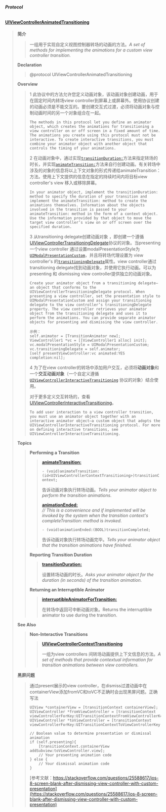 ###### **Protocol**

#### [UIViewControllerAnimatedTransitioning](https://developer.apple.com/documentation/uikit/uiviewcontrolleranimatedtransitioning?language=objc)

> **简介**
>
> > 一组用于实现自定义视图控制器转场的动画的方法。_A set of methods for implementing the animations for a custom view controller transition._
>
> **Declaration**
>
> > @protocol UIViewControllerAnimatedTransitioning
>
> **Overview**
>
> > 1 此协议中的方法允许您定义动画对象，该动画对象创建动画，用于在固定时间内转场view controller到屏幕上或屏幕外。使用协议创建的动画必须是不能交互的。要创建交互式过渡，必须将动画对象与控制动画时间的另一个对象组合在一起。
> >
> > ```
> > The methods in this protocol let you define an animator object, which creates the animations for transitioning a view controller on or off screen in a fixed amount of time. The animations you create using this protocol must not be interactive. To create interactive transitions, you must combine your animator object with another object that controls the timing of your animations.
> > ```
> >
> > 2 在动画对象中，通过实现[`transitionDuration:`](https://developer.apple.com/documentation/uikit/uiviewcontrolleranimatedtransitioning/1622032-transitionduration?language=objc)方法来指定转场的时长，并实现[`animateTransition:`](https://developer.apple.com/documentation/uikit/uiviewcontrolleranimatedtransitioning/1622061-animatetransition?language=objc)方法来自行创建动画。有关转场中涉及的对象的信息将以上下文对象的形式传递给animateTransition：方法。使用上下文提供的信息在指定的持续时间内将目标view controller's view 移入或移除屏幕。
> >
> > ```
> > In your animator object, implement the transitionDuration: method to specify the duration of your transition and implement the animateTransition: method to create the animations themselves. Information about the objects involved in the transition is passed to your animateTransition: method in the form of a context object. Use the information provided by that object to move the target view controller’s view on or off screen over the specified duration.
> > ```
> >
> > 3 从transitioning delegate创建动画对象 ，即创建一个遵循[UIViewControllerTransitioningDelegate](https://developer.apple.com/documentation/uikit/uiviewcontrollertransitioningdelegate?language=objc)协议的对象。当presenting一个view controller 通过设置modalPresentationStyle为[`UIModalPresentationCustom`](https://developer.apple.com/documentation/uikit/uimodalpresentationstyle/uimodalpresentationcustom?language=objc)，并且将转场代理设置为 view controller's 的[`transitioningDelegate`](https://developer.apple.com/documentation/uikit/uiviewcontroller/1621421-transitioningdelegate?language=objc)属性。view controller通过transitioning delegate找到动画对象，并使用它执行动画。可以为presenting 和 dismissing  view controller提供独立的动画对象。
> >
> > ```
> > Create your animator object from a transitioning delegate—an object that conforms to the UIViewControllerTransitioningDelegate protocol. When presenting a view controller, set the presentation style to UIModalPresentationCustom and assign your transitioning delegate to the view controller’s transitioningDelegate property. The view controller retrieves your animator object from the transitioning delegate and uses it to perform the animations. You can provide separate animator objects for presenting and dismissing the view controller.
> > ```
> >
> > ```
> > 示例：
> > self.animator = [TransitionAnimator new];
> > ViewController1 *vc = [[ViewController1 alloc] init];
> > vc.modalPresentationStyle = UIModalPresentationCustom;
> > vc.transitioningDelegate = self.animator;
> > [self presentViewController:vc animated:YES completion:nil];
> > ```
> >
> > 4 为了在view controller的转场中添加用户交互，必须将**动画对象**和一个**交互动画对象**（一个自定义遵循[`UIViewControllerInteractiveTransitioning`](https://developer.apple.com/documentation/uikit/uiviewcontrollerinteractivetransitioning?language=objc) 协议的对象）结合使用。
> >
> > 对于更多定义交互转场的，查看[UIViewControllerInteractiveTransitioning](https://developer.apple.com/documentation/uikit/uiviewcontrollerinteractivetransitioning?language=objc)。
> >
> > ```
> > To add user interaction to a view controller transition, you must use an animator object together with an interactive animator object—a custom object that adopts the UIViewControllerInteractiveTransitioning protocol. For more on defining interactive transitions, see UIViewControllerInteractiveTransitioning.
> > ```
>
> **Topics**
>
> > **Performing a Transition**
> >
> > > [**animateTransition:**](https://developer.apple.com/documentation/uikit/uiviewcontrolleranimatedtransitioning/1622061-animatetransition?language=objc)
> > >
> > > `- (void)animateTransition:(id<UIViewControllerContextTransitioning>)transitionContext;`
> > >
> > > 告诉动画对象执行转场动画。_Tells your animator object to perform the transition animations._
> > >
> > > [**animationEnded:**](https://developer.apple.com/documentation/uikit/uiviewcontrolleranimatedtransitioning/1622059-animationended?language=objc)  
> > > _// This is a convenience and if implemented will be invoked by the system when the transition context's completeTransition: method is invoked._
> > >
> > > `- (void)animationEnded:(BOOL)transitionCompleted;`
> > >
> > > 告诉动画对象执行转场动画完毕。_Tells your animator object that the transition animations have finished._
> >
> > **Reporting Transition Duration**
> >
> > > [**transitionDuration:**](https://developer.apple.com/documentation/uikit/uiviewcontrolleranimatedtransitioning/1622032-transitionduration?language=objc)
> > >
> > > 设置转场动画的时长。_Asks your animator object for the duration \(in seconds\) of the transition animation._
> >
> > **Returning an Interruptible Animator**
> >
> > > [**interruptibleAnimatorForTransition:**](https://developer.apple.com/documentation/uikit/uiviewcontrolleranimatedtransitioning/1829434-interruptibleanimatorfortransiti?language=objc)
> > >
> > > 在转场中返回可中断动画对象。Returns the interruptible animator to use during the transition.
>
> **See Also**
>
> > **Non-Interactive Transitions**
> >
> > > [**UIViewControllerContextTransitioning**](https://developer.apple.com/documentation/uikit/uiviewcontrollercontexttransitioning?language=objc)
> > >
> > > 一组为view controllers 间转场动画提供上下文信息的方法。_A set of methods that provide contextual information for transition animations between view controllers._
>
>
>
> **黑屏问题**
>
> > 通过present展示的view controller，在dismiss过渡动画中在containerView添加fromVC和toVC不正确时会出现黑屏问题。正确写法
> >
> > ```
> > UIView *containerView = [transitionContext containerView];
> > UIViewController *fromViewController = [transitionContext viewControllerForKey:UITransitionContextFromViewControllerKey];
> > UIViewController *toViewController = [transitionContext viewControllerForKey:UITransitionContextToViewControllerKey];
> >
> > // Boolean value to determine presentation or dismissal animation
> > if (self.presenting){        
> >     [transitionContext.containerView addSubview:toViewController.view];
> >     // Your presenting animation code
> > } else {
> >     // Your dismissal animation code
> > }
> > ```
> >
> > [参考文献：https://stackoverflow.com/questions/25588617/ios-8-screen-blank-after-dismissing-view-controller-with-custom-presentation](https://stackoverflow.com/questions/25588617/ios-8-screen-blank-after-dismissing-view-controller-with-custom-presentation)



